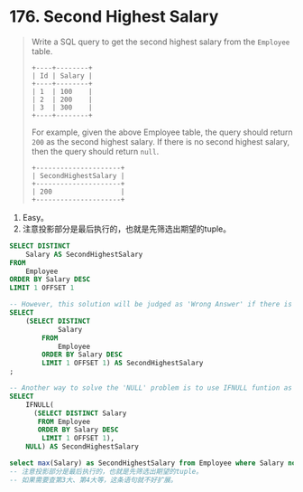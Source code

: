 # 176. Second Highest Salary

> Write a SQL query to get the second highest salary from the `Employee` table.
>
> ```
> +----+--------+
> | Id | Salary |
> +----+--------+
> | 1  | 100    |
> | 2  | 200    |
> | 3  | 300    |
> +----+--------+
> ```
>
> For example, given the above Employee table, the query should return `200` as the second highest salary. If there is no second highest salary, then the query should return `null`.
>
> ```
> +---------------------+
> | SecondHighestSalary |
> +---------------------+
> | 200                 |
> +---------------------+
> ```

1. Easy。
2. 注意投影部分是最后执行的，也就是先筛选出期望的tuple。

```sql
SELECT DISTINCT
    Salary AS SecondHighestSalary
FROM
    Employee
ORDER BY Salary DESC
LIMIT 1 OFFSET 1
```

```sql
-- However, this solution will be judged as 'Wrong Answer' if there is no such second highest salary since there might be only one record in this table. To overcome this issue, we can take this as a temp table.
SELECT
    (SELECT DISTINCT
            Salary
        FROM
            Employee
        ORDER BY Salary DESC
        LIMIT 1 OFFSET 1) AS SecondHighestSalary
;
```

```sql
-- Another way to solve the 'NULL' problem is to use IFNULL funtion as below.
SELECT
    IFNULL(
      (SELECT DISTINCT Salary
       FROM Employee
       ORDER BY Salary DESC
        LIMIT 1 OFFSET 1),
    NULL) AS SecondHighestSalary
```

```sql
select max(Salary) as SecondHighestSalary from Employee where Salary not in (select max(Salary) from Employee);
-- 注意投影部分是最后执行的，也就是先筛选出期望的tuple。
-- 如果需要查第3大、第4大等，这条语句就不好扩展。
```

